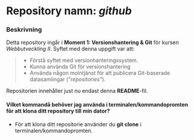 # Repository namn: _github_

### Beskrivning
Detta repository ingår i **Moment 1: Versionshantering & Git** för kursen _Webbutveckling II_.
Syftet med denna uppgift var att: 
>* Förstå syftet med versionhanteringssystem.
>* Kunna använda Git för versionshantering
>* Använda någon molntjänst för att publicera Git-baserade datasamlingar (_"repositories"_).

Repositorien innehåller just nu endast denna **README**-fil.

#### Vilket kommandå behöver jag använda i terminalen/kommandopromten för att klona ditt repository till min dator?
* För att klona ditt repositorie använder du **git clone** i terminalen/kommandopromten. 
